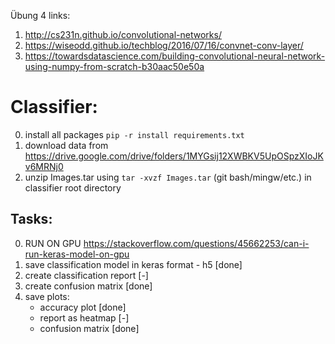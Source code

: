 Übung 4 links:
1.  http://cs231n.github.io/convolutional-networks/
2.  https://wiseodd.github.io/techblog/2016/07/16/convnet-conv-layer/
3.  https://towardsdatascience.com/building-convolutional-neural-network-using-numpy-from-scratch-b30aac50e50a

# Classifier:

0. install all packages `pip -r install requirements.txt`
1. download data from https://drive.google.com/drive/folders/1MYGsij12XWBKV5UpOSpzXIoJKv6MRNj0
2. unzip Images.tar using ``tar -xvzf Images.tar`` (git bash/mingw/etc.) in classifier root directory

## Tasks:
0. RUN ON GPU https://stackoverflow.com/questions/45662253/can-i-run-keras-model-on-gpu
1. save classification model in keras format - h5 [done]
2. create classification report [-]
3. create confusion matrix [done]
4. save plots:
    - accuracy plot [done]
    - report as heatmap [-]
    - confusion matrix [done]
  

